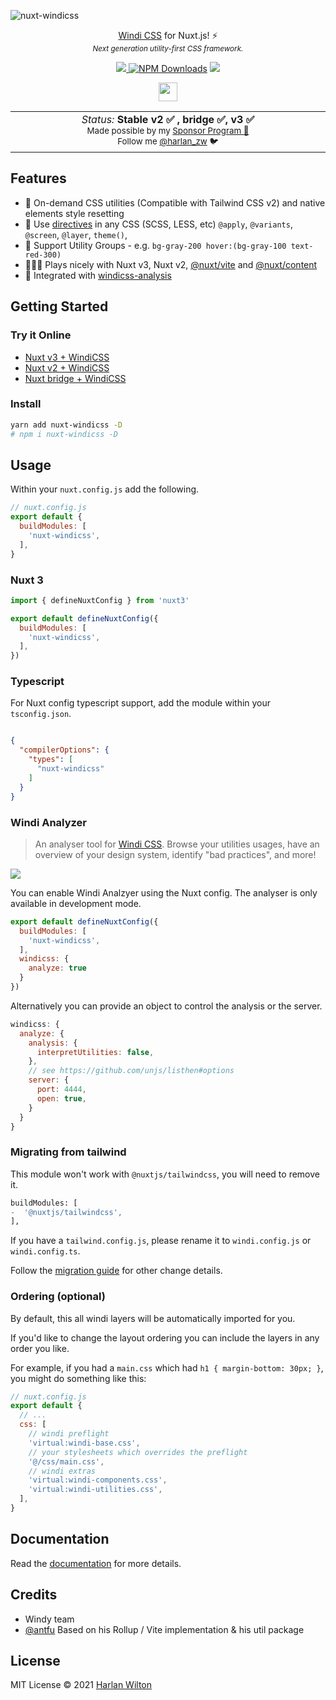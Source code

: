 ![nuxt-windicss](https://repository-images.githubusercontent.com/343991410/68f83b80-811f-11eb-9638-51aed75785c4)

<p align='center'><a href="https://windicss.org/">Windi CSS</a> for Nuxt.js! ⚡️<br>
<sup><em>Next generation utility-first CSS framework.</em></sup>
</p>

<p align='center'>
<a href='https://www.npmjs.com/package/nuxt-windicss'>
<img src='https://img.shields.io/npm/v/nuxt-windicss?color=0EA5E9&label='>
</a>
<a href="https://www.npmjs.com/package/nuxt-windicss" target="__blank"><img alt="NPM Downloads" src="https://img.shields.io/npm/dm/nuxt-windicss?color=0EA5E9&label="></a>
<a href='https://github.com/windicss/nuxt-windicss/actions/workflows/test.yml'>
<img src='https://github.com/windicss/nuxt-windicss/actions/workflows/test.yml/badge.svg' >
</a>
</p>

<p align="center">
<a href='https://stackblitz.com/edit/nuxt-3-windicss?file=app.vue'>
<img src='https://developer.stackblitz.com/img/open_in_stackblitz.svg' height="30" >
</a>


<p align="center">
<table>
<tbody>
<td align="center">
<img width="2000" height="0" /><br>
<i>Status:</i> <b>Stable v2 ✅ , bridge ✅, v3 ✅</b><br>
<sub>Made possible by my <a href="https://github.com/sponsors/harlan-zw">Sponsor Program 💖</a><br> Follow me <a href="https://twitter.com/harlan_zw">@harlan_zw</a> 🐦</sub><br>
<img width="2000" height="0" />
</td>
</tbody>
</table>
</p>

## Features

- 🧩 On-demand CSS utilities (Compatible with Tailwind CSS v2) and native elements style resetting
- 📄 Use [directives](https://windicss.org/features/directives.html) in any CSS (SCSS, LESS, etc) `@apply`, `@variants`, `@screen`, `@layer`, `theme()`, 
- 🎳 Support Utility Groups - e.g. `bg-gray-200 hover:(bg-gray-100 text-red-300)`
- 🧑‍🤝‍🧑 Plays nicely with Nuxt v3, Nuxt v2, [@nuxt/vite](https://github.com/nuxt/vite) and [@nuxt/content](https://content.nuxtjs.org/)
- 🔎 Integrated with [windicss-analysis](https://github.com/windicss/windicss-analysis)

## Getting Started

### Try it Online 

- [Nuxt v3 + WindiCSS](https://stackblitz.com/edit/nuxt-3-windicss?file=app.vue)
- [Nuxt v2 + WindiCSS](https://stackblitz.com/edit/nuxt-v2-windicss?file=components/Tutorial.vue)
- [Nuxt bridge + WindiCSS](https://stackblitz.com/edit/nuxt-bridge-windicss?file=README.md)

### Install

```bash
yarn add nuxt-windicss -D
# npm i nuxt-windicss -D
```


## Usage

Within your `nuxt.config.js` add the following.

```js
// nuxt.config.js
export default {
  buildModules: [
    'nuxt-windicss',
  ],
}
```

### Nuxt 3

```js
import { defineNuxtConfig } from 'nuxt3'

export default defineNuxtConfig({
  buildModules: [
    'nuxt-windicss',
  ],
})
```

### Typescript

For Nuxt config typescript support, add the module within your `tsconfig.json`.

```json

{
  "compilerOptions": {
    "types": [
      "nuxt-windicss"
    ]
  }
}
```

### Windi Analyzer 

> An analyser tool for [Windi CSS](https://github.com/windicss/windicss). Browse your utilities usages, have an overview of your design system, identify "bad practices", and more!

![](https://user-images.githubusercontent.com/11247099/113150805-0c43f880-9267-11eb-85a6-ec1a2f1eed37.png)

You can enable Windi Analzyer using the Nuxt config. The analyser is only available in development mode.

```js
export default defineNuxtConfig({
  buildModules: [
    'nuxt-windicss',
  ],
  windicss: {
    analyze: true
  }
})
```

Alternatively you can provide an object to control the analysis or the server.

```js
windicss: {
  analyze: {
    analysis: {
      interpretUtilities: false,
    },
    // see https://github.com/unjs/listhen#options
    server: {
      port: 4444,
      open: true,
    }
  }
}
```

### Migrating from tailwind

This module won't work with `@nuxtjs/tailwindcss`, you will need to remove it.

```diff
buildModules: [
-  '@nuxtjs/tailwindcss',
],
```

If you have a `tailwind.config.js`, please rename it to `windi.config.js` or `windi.config.ts`.

Follow the [migration guide](https://windicss.org/guide/migration.html) for other change details.


### Ordering (optional)

By default, this all windi layers will be automatically imported for you.

If you'd like to change the layout ordering you can include the layers in any order you like. 

For example, if you had a `main.css` which had `h1 { margin-bottom: 30px; }`, you might do something like this:

```js
// nuxt.config.js
export default {
  // ...
  css: [
    // windi preflight
    'virtual:windi-base.css',
    // your stylesheets which overrides the preflight
    '@/css/main.css', 
    // windi extras
    'virtual:windi-components.css',
    'virtual:windi-utilities.css',
  ],
}
```


## Documentation

Read the [documentation](https://windicss.org/integrations/nuxt.html) for more details.

## Credits

- Windy team
- [@antfu](https://github.com/antfu) Based on his Rollup / Vite implementation & his util package


## License

MIT License © 2021 [Harlan Wilton](https://github.com/harlan-zw)

